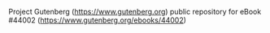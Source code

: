 Project Gutenberg (https://www.gutenberg.org) public repository for eBook #44002 (https://www.gutenberg.org/ebooks/44002)
